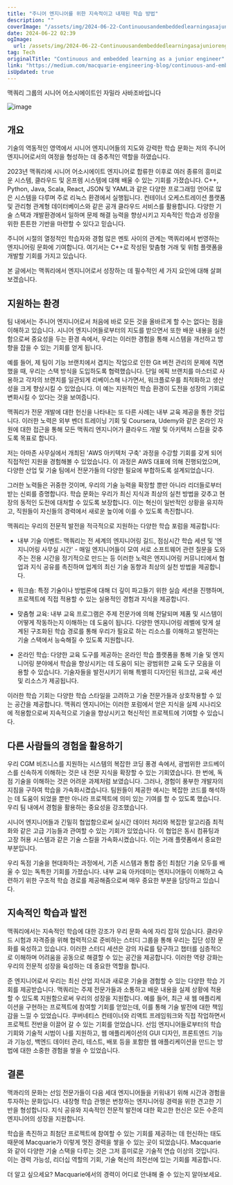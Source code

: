 ```yaml
---
title: "주니어 엔지니어를 위한 지속적이고 내재된 학습 방법"
description: ""
coverImage: "/assets/img/2024-06-22-Continuousandembeddedlearningasajuniorengineer_0.png"
date: 2024-06-22 02:39
ogImage:
  url: /assets/img/2024-06-22-Continuousandembeddedlearningasajuniorengineer_0.png
tag: Tech
originalTitle: "Continuous and embedded learning as a junior engineer"
link: "https://medium.com/macquarie-engineering-blog/continuous-and-embedded-learning-as-a-junior-engineer-fcf7e78e5fd9"
isUpdated: true
---
```


맥쿼리 그룹의 시니어 어소시에이트인 자밀라 사바조바입니다

![image](/assets/img/2024-06-22-Continuousandembeddedlearningasajuniorengineer_0.png)

## 개요

기술의 역동적인 영역에서 시니어 엔지니어들의 지도와 강력한 학습 문화는 저의 주니어 엔지니어로서의 여정을 형성하는 데 중추적인 역할을 하였습니다.

<!-- seedividend - 사각형 -->

<ins class="adsbygoogle"
     style="display:block"
     data-ad-client="ca-pub-4877378276818686"
     data-ad-slot="1898504329"
     data-ad-format="auto"
     data-full-width-responsive="true"></ins>

<script>
     (adsbygoogle = window.adsbygoogle || []).push({});
</script>

2023년 맥쿼리에 시니어 어소시에이트 엔지니어로 합류한 이후로 여러 종류의 흥미로운 시스템, 클라우드 및 온프렘 시스템에 대해 배울 수 있는 기회를 가졌습니다. C++, Python, Java, Scala, React, JSON 및 YAML과 같은 다양한 프로그래밍 언어로 많은 시스템을 다루며 주로 리눅스 환경에서 실행됩니다. 컨테이너 오케스트레이션 플랫폼 및 관리형 관계형 데이터베이스와 같은 공개 클라우드 서비스를 활용합니다. 다양한 기술 스택과 개발환경에서 일하며 문제 해결 능력을 향상시키고 지속적인 학습과 성장을 위한 튼튼한 기반을 마련할 수 있다고 믿습니다.

주니어 시절의 열정적인 학습자와 경험 많은 멘토 사이의 관계는 맥쿼리에서 번영하는 엔지니어링 문화에 기여합니다. 여기서는 C++로 작성된 맞춤형 거래 및 위험 플랫폼을 개발할 기회를 가지고 있습니다.

본 글에서는 맥쿼리에서 엔지니어로서 성장하는 데 필수적인 세 가지 요인에 대해 살펴보겠습니다.

## 지원하는 환경

<!-- seedividend - 사각형 -->

<ins class="adsbygoogle"
     style="display:block"
     data-ad-client="ca-pub-4877378276818686"
     data-ad-slot="1898504329"
     data-ad-format="auto"
     data-full-width-responsive="true"></ins>

<script>
     (adsbygoogle = window.adsbygoogle || []).push({});
</script>

팀 내에서는 주니어 엔지니어로서 처음에 바로 모든 것을 올바르게 할 수는 없다는 점을 이해하고 있습니다. 시니어 엔지니어들로부터의 지도를 받으면서 또한 배운 내용을 실천함으로써 중요성을 두는 환경 속에서, 우리는 이러한 경험을 통해 시스템을 개선하고 방향을 잡을 수 있는 기회를 얻게 됩니다.

예를 들어, 제 팀이 기능 브랜치에서 겹치는 작업으로 인한 Git 버전 관리의 문제에 직면했을 때, 우리는 스택 방식을 도입하도록 협력했습니다. 단일 에픽 브랜치를 마스터로 사용하고 각자의 브랜치를 일관되게 리베이스해 나가면서, 워크플로우를 최적화하고 생산성을 크게 향상시킬 수 있었습니다. 이 예는 지원적인 학습 환경이 도전을 성장의 기회로 변화시킬 수 있다는 것을 보여줍니다.

맥쿼리가 전문 개발에 대한 헌신을 나타내는 또 다른 사례는 내부 교육 제공을 통한 것입니다. 이러한 노력은 외부 벤더 트레이닝 기회 및 Coursera, Udemy와 같은 온라인 자원에 대한 접근을 통해 모든 맥쿼리 엔지니어가 클라우드 개발 및 아키텍처 스킬을 갖추도록 목표로 합니다.

저는 아마존 사무실에서 개최된 'AWS 아키텍처 구축' 과정을 수강할 기회를 갖게 되어 직접적인 지원을 경험해볼 수 있었습니다. 이 과정은 AWS 대표에 의해 진행되었으며, 다양한 산업 및 기술 팀에서 전문가들의 다양한 필요에 부합하도록 설계되었습니다.

<!-- seedividend - 사각형 -->

<ins class="adsbygoogle"
     style="display:block"
     data-ad-client="ca-pub-4877378276818686"
     data-ad-slot="1898504329"
     data-ad-format="auto"
     data-full-width-responsive="true"></ins>

<script>
     (adsbygoogle = window.adsbygoogle || []).push({});
</script>

그러한 노력들은 귀중한 것이며, 우리의 기술 능력을 확장할 뿐만 아니라 리더들로부터 받는 신뢰를 증명합니다. 학습 문화는 우리가 최신 지식과 최상의 실천 방법을 갖추고 현장의 동적인 도전에 대처할 수 있도록 보장합니다. 이는 혁신이 일반적인 상황을 유지하고, 직원들이 자신들의 경력에서 새로운 높이에 이를 수 있도록 촉진합니다.

맥쿼리는 우리의 전문적 발전을 적극적으로 지원하는 다양한 학습 포럼을 제공합니다:

- 내부 기술 이벤트: 맥쿼리는 전 세계의 엔지니어링 길드, 점심시간 학습 세션 및 '엔지니어링 사무실 시간' - 매일 엔지니어들이 모여 서로 소프트웨어 관련 질문을 도와주는 전용 시간을 정기적으로 만드는 등 이러한 노력은 엔지니어링 커뮤니티에서 협업과 지식 공유를 촉진하며 업계의 최신 기술 동향과 최상의 실천 방법을 제공합니다.

- 워크숍: 특정 기술이나 방법론에 대해 더 깊이 파고들기 위한 실습 세션을 진행하며, 프로젝트에 직접 적용할 수 있는 실용적인 경험과 지식을 제공합니다.

<!-- seedividend - 사각형 -->

<ins class="adsbygoogle"
     style="display:block"
     data-ad-client="ca-pub-4877378276818686"
     data-ad-slot="1898504329"
     data-ad-format="auto"
     data-full-width-responsive="true"></ins>

<script>
     (adsbygoogle = window.adsbygoogle || []).push({});
</script>

- 맞춤형 교육: 내부 교육 프로그램은 주제 전문가에 의해 전달되며 제품 및 시스템이 어떻게 작동하는지 이해하는 데 도움이 됩니다. 다양한 엔지니어링 레벨에 맞게 설계된 구조화된 학습 경로를 통해 우리가 필요로 하는 리소스를 이해하고 발전하는 기술 스택에서 능숙해질 수 있도록 지원합니다.

- 온라인 학습: 다양한 교육 도구를 제공하는 온라인 학습 플랫폼을 통해 기술 및 엔지니어링 분야에서 학습을 향상시키는 데 도움이 되는 광범위한 교육 도구 모음을 이용할 수 있습니다. 기술자들을 발전시키기 위해 특별히 디자인된 워크샵, 교육 세션 및 리소스가 제공됩니다.

이러한 학습 기회는 다양한 학습 스타일을 고려하고 기술 전문가들과 상호작용할 수 있는 공간을 제공합니다. 맥쿼리 엔지니어는 이러한 포럼에서 얻은 지식을 실제 시나리오에 적용함으로써 지속적으로 기술을 향상시키고 혁신적인 프로젝트에 기여할 수 있습니다.

## 다른 사람들의 경험을 활용하기

<!-- seedividend - 사각형 -->

<ins class="adsbygoogle"
     style="display:block"
     data-ad-client="ca-pub-4877378276818686"
     data-ad-slot="1898504329"
     data-ad-format="auto"
     data-full-width-responsive="true"></ins>

<script>
     (adsbygoogle = window.adsbygoogle || []).push({});
</script>

우리 CGM 비즈니스를 지원하는 시스템의 복잡한 코딩 풍경 속에서, 광범위한 코드베이스를 신속하게 이해하는 것은 내 전문 지식을 확장할 수 있는 기회였습니다. 한 번에, 독점 기술을 이해하는 것은 어려운 과제처럼 보였습니다. 그러나, 경험이 풍부한 개발자의 지침을 구하여 학습을 가속화시켰습니다. 팀원들이 제공한 예시는 복잡한 코드를 해석하는 데 도움이 되었을 뿐만 아니라 프로젝트에 의미 있는 기여를 할 수 있도록 했습니다. 우리 팀 내에서 경험을 활용하는 중요성을 강조했습니다.

시니어 엔지니어들과 긴밀히 협업함으로써 실시간 데이터 처리와 복잡한 알고리즘 최적화와 같은 고급 기능들과 관여할 수 있는 기회가 있었습니다. 이 협업은 동시 컴퓨팅과 고장 허용 시스템과 같은 기술 스킬을 가속화시켰습니다. 이는 거래 플랫폼에서 중요한 부분입니다.

우리 독점 기술을 현대화하는 과정에서, 기존 시스템과 통합 중인 최첨단 기술 모두를 배울 수 있는 독특한 기회를 가졌습니다. 내부 교육 아카데미는 엔지니어들이 이해하고 숙련하기 위한 구조적 학습 경로를 제공해줌으로써 매우 중요한 부분을 담당하고 있습니다.

## 지속적인 학습과 발전

<!-- seedividend - 사각형 -->

<ins class="adsbygoogle"
     style="display:block"
     data-ad-client="ca-pub-4877378276818686"
     data-ad-slot="1898504329"
     data-ad-format="auto"
     data-full-width-responsive="true"></ins>

<script>
     (adsbygoogle = window.adsbygoogle || []).push({});
</script>

맥쿼리에서는 지속적인 학습에 대한 강조가 우리 문화 속에 자리 잡혀 있습니다. 클라우드 시험과 자격증을 위해 협력적으로 준비하는 스터디 그룹을 통해 우리는 집단 성장 문화를 육성하고 있습니다. 이러한 스터디 세션은 강의 자료를 탐구하고 챕터를 심층적으로 이해하며 어려움을 공동으로 해결할 수 있는 공간을 제공합니다. 이러한 역량 강화는 우리의 전문적 성장을 육성하는 데 중요한 역할을 합니다.

준 엔지니어로서 우리는 최신 산업 지식과 새로운 기술을 경험할 수 있는 다양한 학습 기회를 제공받습니다. 맥쿼리는 주제 전문가들과 소통하고 배운 내용을 실제 상황에 적용할 수 있도록 지원함으로써 우리의 성장을 지원합니다.
예를 들어, 최근 새 웹 애플리케이션을 구현하는 프로젝트에 참여할 기회를 얻었는데, 이를 통해 기술 발전에 대한 책임감을 느낄 수 있었습니다. 쿠버네티스 컨테이너와 리액트 프레임워크와 직접 작업하면서 프로젝트 전반을 이끌어 갈 수 있는 기회를 얻었습니다. 선임 엔지니어들로부터의 학습 기회와 기술적 시범이 나를 지원하고, 웹 애플리케이션의 GUI 디자인, 프론트엔드 기능과 기능성, 백엔드 데이터 관리, 테스트, 배포 등을 포함한 웹 애플리케이션을 만드는 방법에 대한 소중한 경험을 쌓을 수 있었습니다.

## 결론

맥콰리의 문화는 선임 전문가들이 다음 세대 엔지니어들을 키워내기 위해 시간과 경험을 투자하는 문화입니다. 내장형 학습 관행은 번창하는 엔지니어링 경력을 위한 견고한 기반을 형성합니다. 지식 공유와 지속적인 전문적 발전에 대한 확고한 헌신은 모든 수준의 엔지니어의 성장을 지원합니다.

<!-- seedividend - 사각형 -->

<ins class="adsbygoogle"
     style="display:block"
     data-ad-client="ca-pub-4877378276818686"
     data-ad-slot="1898504329"
     data-ad-format="auto"
     data-full-width-responsive="true"></ins>

<script>
     (adsbygoogle = window.adsbygoogle || []).push({});
</script>

학습을 촉진하고 최첨단 프로젝트에 참여할 수 있는 기회를 제공하는 데 헌신하는 태도 때문에 Macquarie가 이렇게 멋진 경력을 쌓을 수 있는 곳이 되었습니다. Macquarie와 같이 다양한 기술 스택을 다루는 것은 그저 흥미로운 기술적 연습 이상의 것입니다. 이는 경력 가능성, 리더십 역할의 기회, 기술 혁신의 최전선에 있는 기회를 제공합니다.

더 알고 싶으세요? Macquarie에서의 경력이 어디로 안내해 줄 수 있는지 알아보세요.
